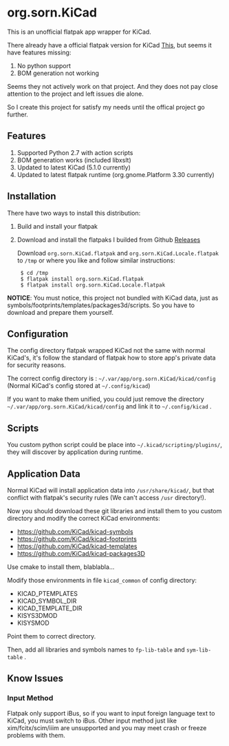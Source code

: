 # org.sorn.KiCad

This is an unofficial flatpak app wrapper for KiCad.

There already have a official flatpak version for KiCad [This](https://github.com/flathub/org.kicad_pcb.KiCad), but seems it have features missing:

1. No python support
1. BOM generation not working

Seems they not actively work on that project. And they does not pay close attention to the project and left issues die alone.

So I create this project for satisfy my needs until the offical project go further.

## Features

1. Supported Python 2.7 with action scripts
1. BOM generation works (included libxslt)
1. Updated to latest KiCad (5.1.0 currently)
1. Updated to latest flatpak runtime (org.gnome.Platform 3.30 currently)

## Installation

There have two ways to install this distribution:

1. Build and install your flatpak
1. Download and install the flatpaks I builded from Github [Releases](https://github.com/fpchump/org.sorn.KiCad/releases)

    Download `org.sorn.KiCad.flatpak` and `org.sorn.KiCad.Locale.flatpak` to `/tmp` or where you like and follow similar instructions:
    
        $ cd /tmp
        $ flatpak install org.sorn.KiCad.flatpak
        $ flatpak install org.sorn.KiCad.Locale.flatpak

**NOTICE**: You must notice, this project not bundled with KiCad data, just as symbols/footprints/templates/packages3d/scripts. So you have to download and prepare them yourself.

## Configuration

The config directory flatpak wrapped KiCad not the same with normal KiCad's, it's follow the standard of flatpak how to store app's private data for security reasons.

The correct config directory is : `~/.var/app/org.sorn.KiCad/kicad/config` (Normal KiCad's config stored at `~/.config/kicad`)

If you want to make them unified, you could just remove the directory `~/.var/app/org.sorn.KiCad/kicad/config` and link it to `~/.config/kicad` .

## Scripts

You custom python script could be place into `~/.kicad/scripting/plugins/`, they will discover by application during runtime.

## Application Data

Normal KiCad will install application data into `/usr/share/kicad/`, but that conflict with flatpak's security rules (We can't access `/usr` directory!).

Now you should download these git libraries and install them to you custom directory and modify the correct KiCad environments:

* https://github.com/KiCad/kicad-symbols
* https://github.com/KiCad/kicad-footprints
* https://github.com/KiCad/kicad-templates
* https://github.com/KiCad/kicad-packages3D

Use cmake to install them, blablabla...

Modify those environments in file `kicad_common` of config directory:

* KICAD_PTEMPLATES
* KICAD_SYMBOL_DIR
* KICAD_TEMPLATE_DIR
* KISYS3DMOD
* KISYSMOD

Point them to correct directory.

Then, add all libraries and symbols names to `fp-lib-table` and `sym-lib-table` . 


## Know Issues

### Input Method

Flatpak only support iBus, so if you want to input foreign language text to KiCad, you must switch to iBus. Other input method just like xim/fcitx/scim/iiim are unsupported and you may meet crash or freeze problems with them.
